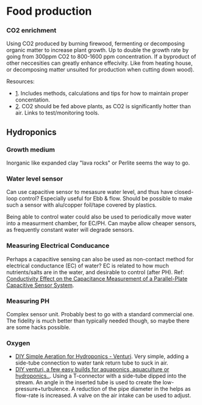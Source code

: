 
# Food production


### CO2 enrichment
Using CO2 produced by burning firewood, fermenting or decomposing organic matter to increase plant growth.
Up to double the growth rate by going from 300ppm CO2 to 800-1600 ppm concentration.
If a byproduct of other neccesities can greatly enhance effecivity.
Like from heating house, or decomposing matter unsuited for production when cutting down wood).

Resources:

* [1](https://www.hydrofarm.com/resources/articles/co2_enrichment.php).
Includes methods, calculations and tips for how to maintain proper concentation.
* [2](http://fifthseasongardening.com/regulating-carbon-dioxide).
CO2 should be fed above plants, as CO2 is significantly hotter than air. Links to test/monitoring tools.


## Hydroponics

### Growth medium

Inorganic like expanded clay "lava rocks" or Perlite seems the way to go.

### Water level sensor

Can use capacitive sensor to mesasure water level, and thus have closed-loop control?
Especially useful for Ebb & flow.
Should be possible to make such a sensor with alu/copper foil/tape covered by plastics.

Being able to control water could also be used to periodically move water into a measurment chamber,
for EC/PH. Can maybe allow cheaper sensors, as frequently constant water will degrade sensors.

### Measuring Electrical Conducance

Perhaps a capacitive sensing can also be used as non-contact method for electrical conductance (EC) of water?
EC is related to how much nutrients/salts are in the water, and desirable to control (after PH). Ref:
[Conductivity Effect on the Capacitance Measurement of a Parallel-Plate Capacitive Sensor System](http://www.maxwellsci.com/print/rjaset/v3-53-60.pdf).

### Measuring PH

Complex sensor unit. Probably best to go with a standard commercial one.
The fidelity is much better than typically needed though, so maybe there are some hacks possible.

### Oxygen

* [DIY Simple Aeration for Hydroponics - Venturi](https://www.youtube.com/watch?v=NO_tXS-uZMk).
Very simple, adding a side-tube connection to water tank return tube to suck in air.
* [DIY venturi, a few easy builds for aquaponics, aquaculture or hydroponics..](https://www.youtube.com/watch?v=0ZMjDgM3LaU).
Using a T-connector with a side-tube dipped into the stream. An angle in the inserted tube is used to create the low-pressure+turbulence.
A reduction of the pipe diameter in the helps as flow-rate is increased.
A valve on the air intake can be used to adjust.
